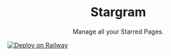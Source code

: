 <h1 align="center">
Stargram
</h1>

<p align="center">
Manage all your Starred Pages.
<br>
</p>

[![Deploy on Railway](https://railway.app/button.svg)](https://railway.app/template/t108Gu?referralCode=w-g7xf)
